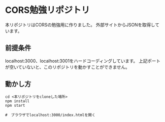 # CORS勉強リポジトリ

本リポジトリはCORSの勉強用に作りました。
外部サイトからJSONを取得しています。

## 前提条件
localhost:3000、localhost:3001をハードコーディングしています。
上記ポートが空いていないと、このリポジトリを動かすことができません。

## 動かし方

```shell script
cd <本リポジトリをcloneした場所>
npm install
npm start

#　ブラウザでlocalhost:3000/index.htmlを開く
```

